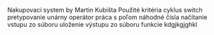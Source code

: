 Nakupovaci system by Martin Kubišta
Použité kritéria 
cyklus
switch
pretypovanie
unárny operátor
práca s poľom
náhodné čísla
načítanie vstupu zo súboru
uloženie výstupu zo súboru
funkcie
kdgjkgjghkl
